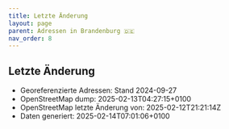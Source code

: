 ```yaml
---
title: Letzte Änderung
layout: page
parent: Adressen in Brandenburg 🇩🇪
nav_order: 8
---
```


## Letzte Änderung

* Georeferenzierte Adressen: Stand 2024-09-27
* OpenStreetMap dump: 2025-02-13T04:27:15+0100
* OpenStreetMap letzte Änderung von: 2025-02-12T21:21:14Z
* Daten generiert: 2025-02-14T07:01:06+0100

